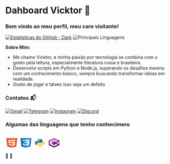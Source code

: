 # Dahboard Vicktor 🚀

### Bem vindo ao meu perfil, meu caro visitante! 

[![Estatísticas do GitHub - Dark](https://github-readme-stats.vercel.app/api?username=maliqto&show_icons=true&theme=dark)](https://github.com/anuraghazra/github-readme-stats)
![Principais Linguagens](https://github-readme-stats.vercel.app/api/top-langs/?username=maliqto&layout=compact)

**Sobre Mim:**

- Me chamo Vicktor, e minha paixão por tecnologia se combina com o gosto pela leitura, especialmente literatura russa e brasileira.
- Desenvolvi scripts em Python e Node.js, superando os desafios mesmo com um conhecimento básico, sempre buscando transformar ideias em realidade.
- Gosto de jogar e talvez isso seja um defeito

### Contatos 📬

[![Gmail](https://img.shields.io/badge/Gmail-D14836?style=for-the-badge&logo=gmail&logoColor=white)](mailto:victorhacking2@gmail.com)
[![Telegram](https://img.shields.io/badge/Telegram-2CA5E0?style=for-the-badge&logo=telegram&logoColor=white)](https://t.me/de2ruy3r)
[![Instagram](https://img.shields.io/badge/-Instagram-%23E4405F?style=for-the-badge&logo=instagram&logoColor=white)](https://instagram.com/vicktor448w)
[![Discord](https://img.shields.io/badge/Discord-7289DA?style=for-the-badge&logo=discord&logoColor=white)](https://discord.gg/l9brasil)

### Algumas das linguagens que tenho conhecimero 

<div style="display: inline_block"><br>
<img align="center" alt="HTML5" height="30" width="40" src="https://raw.githubusercontent.com/devicons/devicon/master/icons/html5/html5-original.svg">
<img align="center" alt="CSS3" height="30" width="40" src="https://raw.githubusercontent.com/devicons/devicon/master/icons/css3/css3-original.svg">
<img align="center" alt="Python" height="30" width="40" src="https://raw.githubusercontent.com/devicons/devicon/master/icons/python/python-original.svg">
<img align="center" alt="C#" height="30" width="40" src="https://raw.githubusercontent.com/devicons/devicon/master/icons/csharp/csharp-original.svg">
</div>
<br>
🚀  🚀
